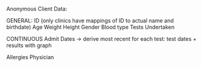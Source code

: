 Anonymous Client Data:

GENERAL:
ID (only clinics have mappings of ID to actual name and birthdate)
Age
Weight
Height
Gender
Blood type
Tests Undertaken

CONTINUOUS
Admit Dates -> derive most recent
for each test: test dates + results with graph


Allergies
Physician

